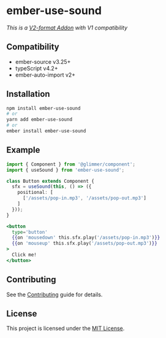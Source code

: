 # ember-use-sound

_This is a [V2-format Addon](https://github.com/emberjs/rfcs/pull/507) with V1 compatibility_

## Compatibility

- ember-source v3.25+
- typeScript v4.2+
- ember-auto-import v2+

## Installation

```bash
npm install ember-use-sound
# or
yarn add ember-use-sound
# or
ember install ember-use-sound
```

## Example

```ts
import { Component } from '@glimmer/component';
import { useSound } from 'ember-use-sound';

class Button extends Component {
  sfx = useSound(this, () => ({
    positional: [
      ['/assets/pop-in.mp3', '/assets/pop-out.mp3']
    ]
  }));
}
```

```hbs
<button 
  type='button'
  {{on 'mousedown' this.sfx.play('/assets/pop-in.mp3')}}  
  {{on 'mouseup' this.sfx.play('/assets/pop-out.mp3')}}  
>
  Click me!
</button>
```

## Contributing

See the [Contributing](CONTRIBUTING.md) guide for details.


## License

This project is licensed under the [MIT License](LICENSE.md).
